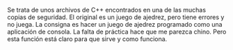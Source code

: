 Se trata de unos archivos de C++ encontrados en una de las muchas copias de seguridad. 
El original es un juego de ajedrez, pero tiene errores y no juega. 
La consigna es hacer un juego de ajedrez programado como una aplicación de consola.
La falta de práctica hace que me parezca chino. Pero esta función está claro para que sirve y como funciona.
